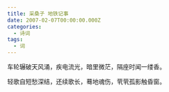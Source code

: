 ```yaml
---
title: 采桑子 地铁记事
date: 2007-02-07T00:00:00.000Z
categories:
  - 诗词
tags:
  - 词
---
```


车轮辗破天风涌，疾电流光，暗里微茫，隔座时闻一缕香。 

轻歌自短愁深结，还续歌长，蓦地魂伤，茕茕孤影触昏窗。
